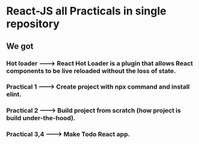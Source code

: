 # React-JS all Practicals in single repository
## We got
### Hot loader ---> React Hot Loader is a plugin that allows React components to be live reloaded without the loss of state.
### Practical 1 ---> Create project with npx command and install elint.
### Practical 2 ---> Build project from scratch (how project is build under-the-hood).
### Practical 3,4 ---> Make Todo React app.
